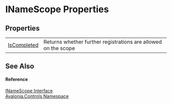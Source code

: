 # INameScope Properties




## Properties
<table>
<tr>
<td><a href="P_Avalonia_Controls_INameScope_IsCompleted">IsCompleted</a></td>
<td>Returns whether further registrations are allowed on the scope</td>
</tr>
</table>

## See Also


#### Reference
<a href="T_Avalonia_Controls_INameScope">INameScope Interface</a>  
<a href="N_Avalonia_Controls">Avalonia.Controls Namespace</a>  
